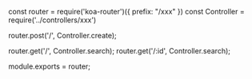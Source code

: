 const router = require('koa-router')({ prefix: "/xxx" })
const Controller = require('../controllers/xxx')

router.post('/', Controller.create);

router.get('/', Controller.search);
router.get('/:id', Controller.search);

module.exports = router;
